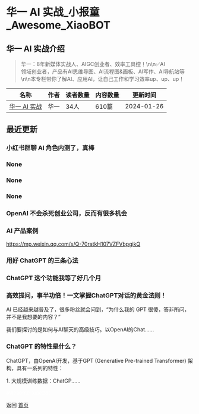 # 华一 AI 实战_小报童_Awesome_XiaoBOT

## 华一 AI 实战介绍
> 华一：8年新媒体实战人、AIGC创业者、效率工具控！\n\n✅AI  
领域创业者，产品有AI思维导图、AI流程图&画板、AI写作、AI导航站等\n\n本专栏带你了解AI、应用AI，让自己工作和学习效率up、up、up！  
  


|名称|作者|读者数量|内容数量|更新时间|
|---|---|---|---|---|
|[华一 AI 实战](https://xiaobot.net/p/huayishuo?refer=0b133df9-27dc-423b-8101-639049001c13)|华一|34人|610篇|2024-01-26|

## 最近更新
### 小红书群聊 AI 角色内测了，真棒

### None

### None

### None

### OpenAI 不会杀死创业公司，反而有很多机会

### AI 产品案例

https://mp.weixin.qq.com/s/Q-70ratkH107VZFVbpgikQ

### 用好 ChatGPT 的三条心法

### ChatGPT 这个功能我等了好几个月

### 高效提问，事半功倍！一文掌握ChatGPT对话的黄金法则！

AI 已经越来越普及了，很多粉丝就会问到，“为什么我的 GPT 很傻，答非所问，并不是我想要的内容？”

我们要探讨的是如何与AI聊天的高级技巧。以OpenAI的Chat......

### ChatGPT 的特性是什么？

ChatGPT，由OpenAI开发，基于GPT (Generative Pre-trained Transformer) 架构，具有一系列的特性：

1\. 大规模训练数据：ChatGP......


<a href="https://github.com/Reno9527/awesome-xiaobot" style="color: white; text-decoration: none;">awesome-xiaobot</a>

返回 [首页](../README.md)
